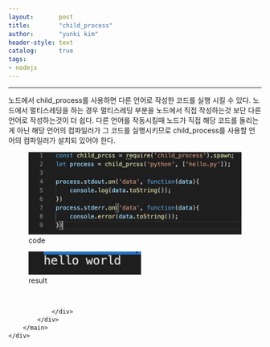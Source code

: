 ```yaml
---
layout:       post
title:        "child_process"
author:       "yunki kim"
header-style: text
catalog:      true
tags: 
- nodejs
---
```


<head></head>
<body id="tt-body-page" class="">
<div id="wrap" class="wrap-right">
    <div id="container">
        <main class="main ">
            <div class="area-main">
                <div class="area-view">
                    <div class="article-header"></div>
                    <hr>
                    <div class="article-view">
                        <div class="contents_style">
                            <p>노드에서 child_process를 사용하면 다른 언어로 작성한 코드를 실행 시킬 수 있다. 노드에서 멀티스레딩을 하는 경우 멀티스레딩 부분을 노드에서 직접 작성하는것 보단 다른 언어로 작성하는것이 더 쉽다. 다른 언어를 작동시킬때 노드가 직접 해당 코드를 돌리는게 아닌 해당 언어의 컴파일러가 그 코드를 실행시키므로 child_process를 사용할 언어의 컴파일러가 설치되 있어야 한다.</p>
<p></p><figure class="imageblock alignLeft" width="470" height="NaN" data-origin-width="0" data-origin-height="0" data-ke-mobilestyle="widthContent">
    <span data-lightbox="lightbox">
        <img src="/img/Y2hpbGRfcHJvY2Vzcw==/img.png" width="470" height="NaN" data-origin-width="0" data-origin-height="0" data-ke-mobilestyle="widthContent">
    </span>
    <figcaption>code</figcaption>
</figure><figure class="imageblock alignLeft" data-origin-width="0" data-origin-height="0" data-ke-mobilestyle="widthContent">
    <span data-lightbox="lightbox">
        <img src="/img/Y2hpbGRfcHJvY2Vzcw==/img_1.png" data-origin-width="0" data-origin-height="0" data-ke-mobilestyle="widthContent">
    </span>
    <figcaption>result</figcaption>
</figure><p></p>
                        </div>
                        <br>
                        <div class="tags"></div>
                    </div>
                    
                </div>
            </div>
        </main>
    </div>
</div>


</body>